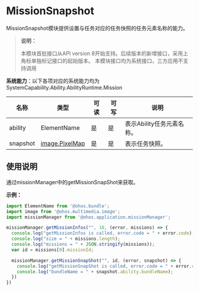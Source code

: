 # MissionSnapshot

MissionSnapshot模块提供设置与任务对应的任务快照的任务元素名称的能力。

> **说明：**
> 
> 本模块首批接口从API version 8开始支持。后续版本的新增接口，采用上角标单独标记接口的起始版本。
> 本模块接口均为系统接口，三方应用不支持调用

**系统能力**：以下各项对应的系统能力均为SystemCapability.Ability.AbilityRuntime.Mission

| 名称 | 类型 | 可读 | 可写 | 说明 |
| -------- | -------- | -------- | -------- | -------- |
| ability | ElementName | 是 | 是 | 表示Ability任务元素名称。 |
| snapshot | [image.PixelMap](js-apis-image.md) | 是 | 是 | 表示任务快照。 |

## 使用说明

通过missionManager中的getMissionSnapShot来获取。

**示例：**
```ts
import ElementName from '@ohos.bundle';
import image from '@ohos.multimedia.image';
import missionManager from '@ohos.application.missionManager';

missionManager.getMissionInfos("", 10, (error, missions) => {
  console.log("getMissionInfos is called, error.code = " + error.code);
  console.log("size = " + missions.length);
  console.log("missions = " + JSON.stringify(missions));
  var id = missions[0].missionId;

  missionManager.getMissionSnapShot("", id, (error, snapshot) => {
    console.log("getMissionSnapShot is called, error.code = " + error.code);
    console.log("bundleName = " + snapshot.ability.bundleName);
  })
})
```